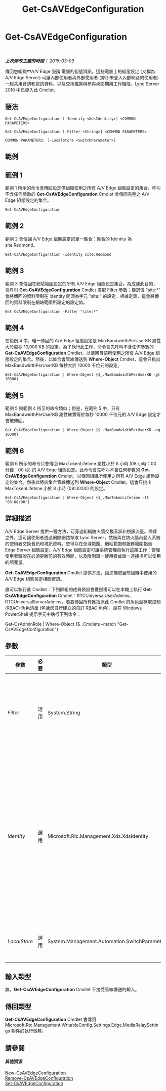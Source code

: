 ﻿---
title: Get-CsAVEdgeConfiguration
TOCTitle: Get-CsAVEdgeConfiguration
ms:assetid: f1a0db80-158c-47bd-8a8e-30e3f095fb2a
ms:mtpsurl: https://technet.microsoft.com/zh-tw/library/Gg413008(v=OCS.15)
ms:contentKeyID: 49292770
ms.date: 08/10/2015
mtps_version: v=OCS.15
ms.translationtype: HT
---

# Get-CsAVEdgeConfiguration

 

_**上次修改主題的時間：** 2015-03-09_

傳回您組織中A/V Edge 服務 電腦的組態資訊。這些電腦上的組態設定 (又稱為 A/V Edge Server) 可讓內部使用者與外部使用者 (亦即未登入內部網路的使用者) 一起共用音訊和視訊資料，以及交換檔案與參與桌面期用工作階段。Lync Server 2010 中已導入此 Cmdlet。

## 語法

    Get-CsAVEdgeConfiguration [-Identity <XdsIdentity>] <COMMON PARAMETERS>

    Get-CsAVEdgeConfiguration [-Filter <String>] <COMMON PARAMETERS>

    COMMON PARAMETERS: [-LocalStore <SwitchParameter>]

## 範例

## 範例 1

範例 1 所示的命令會傳回設定供組織使用之所有 A/V Edge 組態設定的集合。呼叫不含任何參數的 **Get-CsAVEdgeConfiguration** Cmdlet 會傳回完整之 A/V Edge 組態設定的集合。

    Get-CsAVEdgeConfiguration

## 範例 2

範例 2 會傳回 A/V Edge 組態設定的單一集合：集合的 Identity 為 site:Redmond。

    Get-CsAVEdgeConfiguration -Identity site:Redmond

## 範例 3

範例 3 會傳回在網站範圍設定的所有 A/V Edge 組態設定集合。為成達此目的，會呼叫 **Get-CsAVEdgeConfiguration** Cmdlet 搭配 Filter 參數；篩選值 "site:\*" 會將傳回的資料限制在 Identity 開頭為字元 "site:" 的設定。根據定義，這會將傳回的資料限制在網站範圍所設定的設定值。

    Get-CsAVEdgeConfiguration -Filter "site:*"

## 範例 4

在範例 4 中，唯一傳回的 A/V Edge 組態設定是 MaxBandwidthPerUserKB 屬性大於每秒 10,000 KB 的設定。為了執行此工作，命令會先呼叫不含任何參數的 **Get-CsAVEdgeConfiguration** Cmdlet，以傳回目前所使用之所有 A/V Edge 組態設定的集合。然後，此集合會管線傳送到 **Where-Object** Cmdlet，這會只挑出 MaxBandwidthPerUserKB 每秒大於 10000 千位元的設定。

    Get-CsAVEdgeConfiguration | Where-Object {$_.MaxBandwidthPerUserKB -gt 10000}

## 範例 5

範例 5 與範例 4 所示的命令類似；但是，在範例 5 中，只有 MaxBandwidthPerUserKB 屬性確實等於每秒 10000 千位元的 A/V Edge 設定才會被傳回。

    Get-CsAVEdgeConfiguration | Where-Object {$_.MaxBandwidthPerUserKB -eq 10000}

## 範例 6

範例 6 所示的命令只會傳回 MaxTokenLifetime 屬性小於 8 小時 (08 小時：00 分鐘：00 秒) 的 A/V Edge 組態設定。此命令會先呼叫不含任何參數的 **Get-CsAVEdgeConfiguration** Cmdlet，以傳回組織所使用之所有 A/V Edge 組態設定的集合。然後此將該集合管線傳送到 **Where-Object** Cmdlet，這會只挑出 MaxTokenLifetime 小於 8 小時 (08:00:00) 的設定。

    Get-CsAVEdgeConfiguration | Where-Object {$_.MaxTokenLifetime -lt "08:00:00"}

## 詳細描述

A/V Edge Server 提供一種方法，可穿過組織防火牆交換音訊和視訊流量。除此之外，這可讓使用者透過網際網路存取 Lync Server，然後與在防火牆內登入系統的使用者交換音訊和視訊資料。您可以在全域範圍、網站範圍和服務範圍指派 Edge Server 組態設定。A/V Edge 組態設定可讓系統管理員執行這類工作：管理使用者驗證在必須更新前的有效時間，以及限制單一使用者或單一連接埠可以使用的頻寬量。

**Get-CsAVEdgeConfiguration** Cmdlet 提供方法，讓您擷取目前組織中使用的 A/V Edge 組態設定相關資訊。

誰可以執行此 Cmdlet：下列群組的成員預設會獲授權可以在本機上執行 **Get-CsAVEdgeConfiguration** Cmdlet：RTCUniversalUserAdmins、RTCUniversalServerAdmins。若要傳回所有獲指派此 Cmdlet 的角色型存取控制 (RBAC) 角色清單 (包括您自行建立的自訂 RBAC 角色)，請在 Windows PowerShell 提示字元中執行下列命令：

Get-CsAdminRole | Where-Object {$\_.Cmdlets –match "Get-CsAVEdgeConfiguration"}

## 參數


<table>
<colgroup>
<col style="width: 25%" />
<col style="width: 25%" />
<col style="width: 25%" />
<col style="width: 25%" />
</colgroup>
<thead>
<tr class="header">
<th>參數</th>
<th>必要</th>
<th>類型</th>
<th>說明</th>
</tr>
</thead>
<tbody>
<tr class="odd">
<td><p><em>Filter</em></p></td>
<td><p>選用</p></td>
<td><p>System.String</p></td>
<td><p>讓您能夠在指出要傳回的 A/V Edge 組態設定時使用萬用字元。例如，若要傳回在網站範圍所設定的所有設定，請使用下列語法：-Filter site:*。若要傳回已在服務上設定的所有設定集合，請使用下列語法：-Filter &quot;service:*&quot;。</p></td>
</tr>
<tr class="even">
<td><p><em>Identity</em></p></td>
<td><p>選用</p></td>
<td><p>Microsoft.Rtc.Management.Xds.XdsIdentity</p></td>
<td><p>要擷取之 A/V Edge 組態設定集合的唯一識別碼。若要擷取全域集合，請使用下列語法：-Identity global。若要擷取網站集合，請使用類似下列的語法：-Identity site:Redmond。您應使用如下的語法，提到在服務範圍設定的設定：-Identity service:EdgeServer:atl-cs-001.litwareinc.com。請注意，您在指定原則的 Identity 時，無法使用萬用字元。</p>
<p>若未加入此參數，<strong>Get-CsAVEdgeConfiguration</strong> Cmdlet 將傳回組織目前所使用之所有 Edge 組態設定的集合。</p></td>
</tr>
<tr class="odd">
<td><p><em>LocalStore</em></p></td>
<td><p>選用</p></td>
<td><p>System.Management.Automation.SwitchParameter</p></td>
<td><p>從 中央管理存放區 的本機複本擷取 A/V Edge 組態資料，而非從 中央管理存放區 本身擷取。</p></td>
</tr>
</tbody>
</table>


## 輸入類型

無。**Get-CsAVEdgeConfiguration** Cmdlet 不接受管線傳送的輸入。

## 傳回類型

**Get-CsAVEdgeConfiguration** Cmdlet 會傳回 Microsoft.Rtc.Management.WritableConfig.Settings.Edge.MediaRelaySettings 物件的執行個體。

## 請參閱

#### 其他資源

[New-CsAVEdgeConfiguration](new-csavedgeconfiguration.md)  
[Remove-CsAVEdgeConfiguration](remove-csavedgeconfiguration.md)  
[Set-CsAVEdgeConfiguration](set-csavedgeconfiguration.md)

